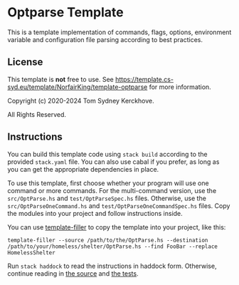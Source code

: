 # Optparse Template

This is a template implementation of commands, flags, options, environment variable and configuration file parsing according to best practices.

## License

This template is **not** free to use.
See https://template.cs-syd.eu/template/NorfairKing/template-optparse for more information.

Copyright (c) 2020-2024 Tom Sydney Kerckhove.

All Rights Reserved.

## Instructions

You can build this template code using `stack build` according to the provided `stack.yaml` file.
You can also use cabal if you prefer, as long as you can get the appropriate dependencies in place.

To use this template, first choose whether your program will use one command or more commands.
For the multi-command version, use the `src/OptParse.hs` and `test/OptParseSpec.hs` files.
Otherwise, use the `src/OptParseOneCommand.hs` and `test/OptParseOneCommandSpec.hs` files.
Copy the modules into your project and follow instructions inside.

You can use [template-filler](https://github.com/NorfairKing/template-filler) to copy the template into your project, like this:

```
template-filler --source /path/to/the/OptParse.hs --destination /path/to/your/homeless/shelter/OptParse.hs --find FooBar --replace HomelessShelter
```

Run `stack haddock` to read the instructions in haddock form.
Otherwise, continue reading in [the source](src/OptParse.hs) and [the tests](test/OptParseSpec.hs).
